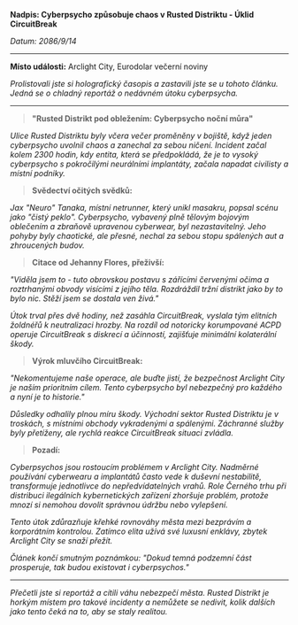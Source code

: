 **Nadpis: Cyberpsycho způsobuje chaos v Rusted Distriktu - Úklid CircuitBreak**

_Datum: 2086/9/14_

---

**Místo události:** Arclight City, Eurodolar večerní noviny

_Prolistovali jste si holografický časopis a zastavili jste se u tohoto článku. Jedná se o chladný reportáž o nedávném útoku cyberpsycha._

---

> **"Rusted Distrikt pod obležením: Cyberpsycho noční můra"**

_Ulice Rusted Distriktu byly včera večer proměněny v bojiště, když jeden cyberpsycho uvolnil chaos a zanechal za sebou ničení. Incident začal kolem 2300 hodin, kdy entita, která se předpokládá, že je to vysoký cyberpsycho s pokročilými neurálními implantáty, začala napadat civilisty a místní podniky._

> **Svědectví očitých svědků:**

_Jax "Neuro" Tanaka, místní netrunner, který unikl masakru, popsal scénu jako "čistý peklo". Cyberpsycho, vybavený plně tělovým bojovým oblečením a zbraňově upravenou cyberwear, byl nezastavitelný. Jeho pohyby byly chaotické, ale přesné, nechal za sebou stopu spálených aut a zhroucených budov._

> **Citace od Jehanny Flores, přeživší:**

_"Viděla jsem to - tuto obrovskou postavu s zářícími červenými očima a roztrhanými obvody visícími z jejího těla. Rozdráždil tržní distrikt jako by to bylo nic. Stěží jsem se dostala ven živá."_

_Útok trval přes dvě hodiny, než zasáhla CircuitBreak, vyslala tým elitních žoldnéřů k neutralizaci hrozby. Na rozdíl od notoricky korumpované ACPD operuje CircuitBreak s diskrecí a účinností, zajišťuje minimální kolaterální škody._

> **Výrok mluvčího CircuitBreak:**

_"Nekomentujeme naše operace, ale buďte jistí, že bezpečnost Arclight City je naším prioritním cílem. Tento cyberpsycho byl nebezpečný pro každého a nyní je to historie."_

_Důsledky odhalily plnou míru škody. Východní sektor Rusted Distriktu je v troskách, s místními obchody vykradenými a spálenými. Záchranné služby byly přetíženy, ale rychlá reakce CircuitBreak situaci zvládla._

> **Pozadí:**

_Cyberpsychos jsou rostoucím problémem v Arclight City. Nadměrné používání cyberwearu a implantátů často vede k duševní nestabilitě, transformuje jednotlivce do nepředvídatelných vrahů. Role Černého trhu při distribuci ilegálních kybernetických zařízení zhoršuje problém, protože mnozí si nemohou dovolit správnou údržbu nebo vylepšení._

_Tento útok zdůrazňuje křehké rovnováhy města mezi bezprávím a korporátním kontrolou. Zatímco elita užívá své luxusní enklávy, zbytek Arclight City se snaží přežít._

_Článek končí smutným poznámkou: "Dokud temná podzemní část prosperuje, tak budou existovat i cyberpsychos."_

---

_Přečetli jste si reportáž a cítili váhu nebezpečí města. Rusted Distrikt je horkým místem pro takové incidenty a nemůžete se nedivit, kolik dalších jako tento čeká na to, aby se staly realitou._
